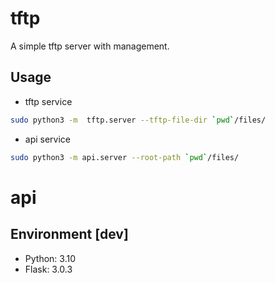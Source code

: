 # tftp
A simple tftp server with management.


## Usage
- tftp service
```sh
sudo python3 -m  tftp.server --tftp-file-dir `pwd`/files/
```

- api service
```sh
sudo python3 -m api.server --root-path `pwd`/files/
```


# api


## Environment [dev]

- Python: 3.10
- Flask: 3.0.3


